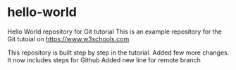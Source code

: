 # hello-world
Hello World repository for Git tutorial
This is an example repository for the Git tutoial on https://www.w3schools.com

This repository is built step by step in the tutorial.
Added few more changes.
It now includes steps for Github
Added new line for remote branch
